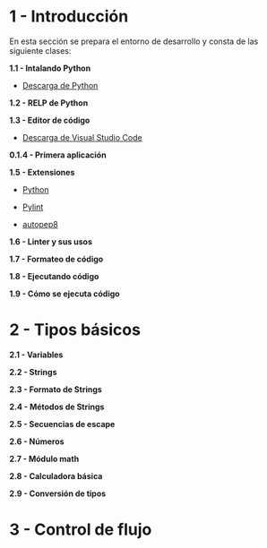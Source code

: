# 1 - Introducción

En esta sección se prepara el entorno de desarrollo y consta de las siguiente clases:

**1.1 - Intalando Python**

- [Descarga de Python](https://www.python.org/downloads/)

**1.2 - RELP de Python**

**1.3 - Editor de código**

- [Descarga de Visual Studio Code](https://code.visualstudio.com/download)

**0.1.4 - Primera aplicación**

**1.5 - Extensiones**

- [Python](https://marketplace.visualstudio.com/items?itemName=ms-python.python)

- [Pylint](https://marketplace.visualstudio.com/items?itemName=ms-python.pylint)

- [autopep8](https://marketplace.visualstudio.com/items?itemName=ms-python.autopep8)

**1.6 - Linter y sus usos**

**1.7 - Formateo de código**

**1.8 - Ejecutando código**

**1.9 - Cómo se ejecuta código**

# 2 - Tipos básicos

**2.1 - Variables**

**2.2 - Strings**

**2.3 - Formato de Strings**

**2.4 - Métodos de Strings**

**2.5 - Secuencias de escape**

**2.6 - Números**

**2.7 - Módulo math**

**2.8 - Calculadora básica**

**2.9 - Conversión de tipos**

# 3 - Control de flujo

